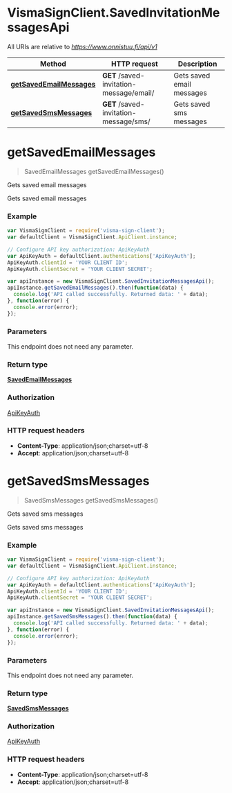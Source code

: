 # VismaSignClient.SavedInvitationMessagesApi

All URIs are relative to *https://www.onnistuu.fi/api/v1*

Method | HTTP request | Description
------------- | ------------- | -------------
[**getSavedEmailMessages**](SavedInvitationMessagesApi.md#getSavedEmailMessages) | **GET** /saved-invitation-message/email/ | Gets saved email messages
[**getSavedSmsMessages**](SavedInvitationMessagesApi.md#getSavedSmsMessages) | **GET** /saved-invitation-message/sms/ | Gets saved sms messages


<a name="getSavedEmailMessages"></a>
# **getSavedEmailMessages**
> SavedEmailMessages getSavedEmailMessages()

Gets saved email messages

Gets saved email messages

### Example
```javascript
var VismaSignClient = require('visma-sign-client');
var defaultClient = VismaSignClient.ApiClient.instance;

// Configure API key authorization: ApiKeyAuth
var ApiKeyAuth = defaultClient.authentications['ApiKeyAuth'];
ApiKeyAuth.clientId = 'YOUR CLIENT ID';
ApiKeyAuth.clientSecret = 'YOUR CLIENT SECRET';

var apiInstance = new VismaSignClient.SavedInvitationMessagesApi();
apiInstance.getSavedEmailMessages().then(function(data) {
  console.log('API called successfully. Returned data: ' + data);
}, function(error) {
  console.error(error);
});

```

### Parameters
This endpoint does not need any parameter.

### Return type

[**SavedEmailMessages**](SavedEmailMessages.md)

### Authorization

[ApiKeyAuth](../README.md#ApiKeyAuth)

### HTTP request headers

 - **Content-Type**: application/json;charset=utf-8
 - **Accept**: application/json;charset=utf-8

<a name="getSavedSmsMessages"></a>
# **getSavedSmsMessages**
> SavedSmsMessages getSavedSmsMessages()

Gets saved sms messages

Gets saved sms messages

### Example
```javascript
var VismaSignClient = require('visma-sign-client');
var defaultClient = VismaSignClient.ApiClient.instance;

// Configure API key authorization: ApiKeyAuth
var ApiKeyAuth = defaultClient.authentications['ApiKeyAuth'];
ApiKeyAuth.clientId = 'YOUR CLIENT ID';
ApiKeyAuth.clientSecret = 'YOUR CLIENT SECRET';

var apiInstance = new VismaSignClient.SavedInvitationMessagesApi();
apiInstance.getSavedSmsMessages().then(function(data) {
  console.log('API called successfully. Returned data: ' + data);
}, function(error) {
  console.error(error);
});

```

### Parameters
This endpoint does not need any parameter.

### Return type

[**SavedSmsMessages**](SavedSmsMessages.md)

### Authorization

[ApiKeyAuth](../README.md#ApiKeyAuth)

### HTTP request headers

 - **Content-Type**: application/json;charset=utf-8
 - **Accept**: application/json;charset=utf-8


